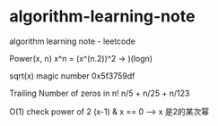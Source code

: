 # algorithm-learning-note
algorithm learning note - leetcode


Power(x, n)
    x^n = (x^(n.2))^2 -> )(logn)

sqrt(x)
    magic number 0x5f3759df

Trailing Number of zeros in n!
    n/5 + n/25 + n/123

O(1) check power of 2
    (x-1) & x == 0  --> x 是2的某次幂